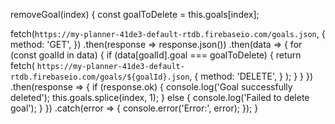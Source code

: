 removeGoal(index) {
  const goalToDelete = this.goals[index];

  fetch(`https://my-planner-41de3-default-rtdb.firebaseio.com/goals.json`, {
    method: 'GET',
  })
    .then(response => response.json())
    .then(data => {
      for (const goalId in data) {
        if (data[goalId].goal === goalToDelete) {
          return fetch(
            `https://my-planner-41de3-default-rtdb.firebaseio.com/goals/${goalId}.json`,
            {
              method: 'DELETE',
            }
          );
        }
      }
    })
    .then(response => {
      if (response.ok) {
        console.log('Goal successfully deleted');
        this.goals.splice(index, 1);
      } else {
        console.log('Failed to delete goal');
      }
    })
    .catch(error => {
      console.error('Error:', error);
    });
}

